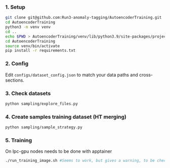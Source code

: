 ### 1. Setup
```bash
git clone git@github.com:Run3-anomaly-tagging/AutoencoderTraining.git
cd AutoencoderTraining
python3 -m venv venv
cd ..
echo $PWD > AutoencoderTraining/venv/lib/python3.9/site-packages/project_root.pth
cd AutoencoderTraining
source venv/bin/activate
pip install -r requirements.txt
```

### 2. Config
Edit `configs/dataset_config.json` to match your data paths and cross-sections.

### 3. Check datasets
```bash
python sampling/explore_files.py
```

### 4. Create samples training dataset (HT merging)
```bash
python sampling/sample_strategy.py
```

### 5. Training

On lpc-gpu nodes needs to be done with apptainer

```bash
./run_training_image.sh #Seems to work, but gives a warning, to be checked
```
